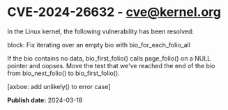 # CVE-2024-26632 - cve@kernel.org

In the Linux kernel, the following vulnerability has been resolved:

block: Fix iterating over an empty bio with bio_for_each_folio_all

If the bio contains no data, bio_first_folio() calls page_folio() on a
NULL pointer and oopses.  Move the test that we've reached the end of
the bio from bio_next_folio() to bio_first_folio().

[axboe: add unlikely() to error case]

**Publish date:** 2024-03-18
